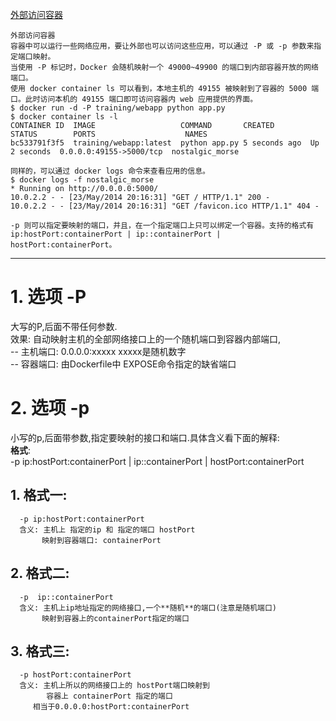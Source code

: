 
[外部访问容器](https://yeasy.gitbooks.io/docker_practice/network/port_mapping.html)

```
外部访问容器
容器中可以运行一些网络应用，要让外部也可以访问这些应用，可以通过 -P 或 -p 参数来指定端口映射。
当使用 -P 标记时，Docker 会随机映射一个 49000~49900 的端口到内部容器开放的网络端口。
使用 docker container ls 可以看到，本地主机的 49155 被映射到了容器的 5000 端口。此时访问本机的 49155 端口即可访问容器内 web 应用提供的界面。
$ docker run -d -P training/webapp python app.py
$ docker container ls -l
CONTAINER ID  IMAGE                   COMMAND       CREATED        STATUS        PORTS                    NAMES
bc533791f3f5  training/webapp:latest  python app.py 5 seconds ago  Up 2 seconds  0.0.0.0:49155->5000/tcp  nostalgic_morse

同样的，可以通过 docker logs 命令来查看应用的信息。
$ docker logs -f nostalgic_morse
* Running on http://0.0.0.0:5000/
10.0.2.2 - - [23/May/2014 20:16:31] "GET / HTTP/1.1" 200 -
10.0.2.2 - - [23/May/2014 20:16:31] "GET /favicon.ico HTTP/1.1" 404 -

-p 则可以指定要映射的端口，并且，在一个指定端口上只可以绑定一个容器。支持的格式有 ip:hostPort:containerPort | ip::containerPort | hostPort:containerPort。

```
-----------------------
# 1. 选项 -P    
   大写的P,后面不带任何参数.   
   效果: 自动映射主机的全部网络接口上的一个随机端口到容器内部端口,  
   -- 主机端口: 0.0.0.0:xxxxx   xxxxx是随机数字  
   -- 容器端口: 由Dockerfile中 EXPOSE命令指定的缺省端口  

# 2. 选项 -p  
   小写的p,后面带参数,指定要映射的接口和端口.具体含义看下面的解释:  
   **格式**:  
    -p ip:hostPort:containerPort | ip::containerPort | hostPort:containerPort  
   ## 1. 格式一:  
      -p ip:hostPort:containerPort  
      含义: 主机上 指定的ip 和 指定的端口 hostPort  
           映射到容器端口: containerPort  
   ## 2. 格式二:  
      -p  ip::containerPort  
      含义: 主机上ip地址指定的网络接口,一个**随机**的端口(注意是随机端口)     
           映射到容器上的containerPort指定的端口  
   ## 3. 格式三:   
      -p hostPort:containerPort     
      含义: 主机上所以的网络接口上的 hostPort端口映射到   
            容器上 containerPort 指定的端口    
         相当于0.0.0.0:hostPort:containerPort    
         
      
